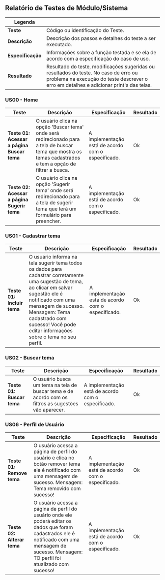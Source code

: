 ## Relatório de Testes de Módulo/Sistema

| Legenda           |                                                                 |
|---|---|
| **Teste** | Código ou identificação do Teste.|
| **Descrição** | Descrição dos passos e detalhes do teste a ser executado. |
| **Especificação** | Informações sobre a função testada e se ela de acordo com a especificação do caso de uso. |
| **Resultado**     | Resultado do teste, modificações sugeridas ou resultados do teste. No caso de erro ou problema na execução do teste descrever o erro em detalhes e adicionar print's das telas. |

### US00 - Home


| Teste |Descrição | Especificação | Resultado |
|---|---|---|---|
|**Teste 01: Acessar a página Buscar tema**| O usuário clica na opção 'Buscar tema' onde será redirecionado para a tela de buscar tema que mostra os temas cadastrados e tem a opção de filtrar a busca. | A implementação está de acordo com o especificado.| Ok |
|**Teste 02: Acessar a página Sugerir tema**| O usuário clica na opção 'Sugerir tema' onde será redirecionado para a tela de sugerir tema que terá um formulário para preencher. | A implementação está de acordo com o especificado.| Ok |

### US01 - Cadastrar tema
| Teste |Descrição | Especificação | Resultado |
|---|---|---|---|
| **Teste 01: Incluir tema**| O usuário informa na tela sugerir tema todos os dados para cadastrar corretamente uma sugestão de tema, ao clicar em salvar sugestão ele é notificado com uma mensagem de sucesso. Mensagem: Tema cadastrado com sucesso! Você pode editar informações sobre o tema no seu perfil. |  A implementação está de acordo com o especificado.| Ok|

### US02 - Buscar tema
| Teste |Descrição | Especificação | Resultado |
|---|---|---|---|
| **Teste 01: Buscar tema**| O usuário busca um tema na tela de buscar tema e de acordo com os filtros as sugestões vão aparecer. | A implementação está de acordo com o especificado.| Ok|

### US06 - Perfil de Usuário
| Teste |Descrição | Especificação | Resultado |
|---|---|---|---|
| **Teste 01: Remove tema**| O usuário acessa a página de perfil do usuário e clica no botão remover tema ele é notificado com uma mensagem de sucesso. Mensagem: Tema removido com sucesso! | A implementação está de acordo com o especificado.| Ok|
| **Teste 02: Alterar tema**| O usuário acessa a página de perfil do usuário onde ele poderá editar os dados que foram cadastrados ele é notificado com uma mensagem de sucesso. Mensagem: TO perfil foi atualizado com sucesso! | A implementação está de acordo com o especificado.| Ok|

